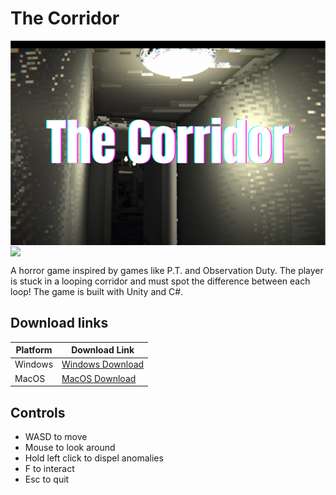 # The Corridor

<img src="https://github.com/Andrew32A/the-corridor/blob/main/Images/the-corridor-logo.png" align="center">
<img src="https://github.com/Andrew32A/the-corridor/blob/main/Images/the-corridor-trailer.gif" align="center">

A horror game inspired by games like P.T. and Observation Duty. The player is stuck in a looping corridor and must spot the difference between each loop! The game is built with Unity and C#.

## Download links

| Platform | Download Link                                                                                            |
| -------- | -------------------------------------------------------------------------------------------------------- |
| Windows  | [Windows Download](https://drive.google.com/drive/folders/1ZLiObFd-oL3ML1EVsuv1IzbuG7zyg_6i?usp=sharing) |
| MacOS    | [MacOS Download](https://drive.google.com/drive/folders/1xlCW1UAZfPec0wvUcRY2Jtm_XCgMRGR2?usp=sharing)   |

## Controls

- WASD to move
- Mouse to look around
- Hold left click to dispel anomalies
- F to interact
- Esc to quit

<!-- <details>
<summary>Screenshots</summary>
<img src="https://github.com/Andrew32A/the-corridor/blob/main/Images/screenshot1.png" align="center">
</details> -->

<!-- ## Todo

- Ambient sound, music, and sound effects
- Main menu (Start, Options, Quit)
- Settings menu (Resolution, Fullscreen, Volume, Keybinds, etc.)
- Build proper story/plot (Reason why the player is here and why things are happening) -->

